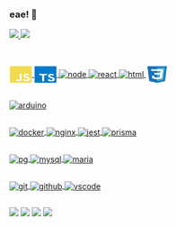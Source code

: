 ### eae! 👋

<div>
  <a href="https://github.com/zmarques">
  <img height="145m" src="https://github-readme-stats.vercel.app/api?username=zmarques&show_icons=true&theme=dark&include_all_commits=true&count_private=true"/>
  <img height="145m" src="https://github-readme-stats.vercel.app/api/top-langs/?username=zmarques&layout=compact&langs_count=7&theme=dark"/>
</div>
  
<div style="display: inline_block"><br>
  
  ##
  
  <img align="center" alt="Js" height="30" width="40" src="https://raw.githubusercontent.com/devicons/devicon/master/icons/javascript/javascript-plain.svg">
  <img align="center" alt="Ts" height="30" width="40" src="https://raw.githubusercontent.com/devicons/devicon/master/icons/typescript/typescript-plain.svg">
  <img align="center" alt="node" height="30" width="40" src="https://symbols.getvecta.com/stencil_89/65_nodejs-icon.40ac81e939.svg">
  <img align="center" alt="react" height="30" width="40" src="https://www.vectorlogo.zone/logos/reactjs/reactjs-icon.svg">
  <img align="center" alt="html" height="30" width="40" src="https://www.vectorlogo.zone/logos/w3_html5/w3_html5-icon.svg">
  <img align="center" alt="CSS" height="30" width="40" src="https://raw.githubusercontent.com/devicons/devicon/master/icons/css3/css3-original.svg">
  
  ##

  <img align="center" alt="arduino" height="30" width="40" src="https://symbols.getvecta.com/stencil_74/95_arduino.ba3d6988b2.svg">
  
  ##
  
  <img align="center" alt="docker" height="30" width="40" src="https://symbols.getvecta.com/stencil_78/87_docker-icon.6c5f4022d3.svg">
  <img align="center" alt="nginx" height="30" width="40" src="https://symbols.getvecta.com/stencil_89/48_nginx-icon.09661a73ff.svg">
  
  <img align="center" alt="jest" height="30" width="40" src="https://symbols.getvecta.com/stencil_85/20_jest-icon.aff64ab210.svg">
  <img align="center" alt="prisma" height="30" width="40" src="https://symbols.getvecta.com/stencil_261/35_prisma.3acb052337.svg">

  ##
  
  <img align="center" alt="pg" height="30" width="40" src="https://symbols.getvecta.com/stencil_261/33_postgresql.2657499023.svg">
  <img align="center" alt="mysql" height="30" width="40" src="https://symbols.getvecta.com/stencil_261/27_mysql.4e2ff8ff6c.svg">
  <img align="center" alt="maria" height="30" width="40" src="https://symbols.getvecta.com/stencil_261/23_mariadb.4d35917068.svg">
  
  ##
  
  <img align="center" alt="git" height="30" width="30" src="https://www.vectorlogo.zone/logos/git-scm/git-scm-icon.svg">
  <img align="center" alt="github" height="30" width="30" src="https://www.vectorlogo.zone/logos/github/github-tile.svg">
  <img align="center" alt="vscode" height="30" width="30" src="https://www.vectorlogo.zone/logos/visualstudio_code/visualstudio_code-icon.svg">
  
</div>
  
 ##
  
<div> 
  <a href="https://www.instagram.com/thiago_marqu3s/" target="_blank"><img src="https://img.shields.io/badge/-Instagram-%23E4405F?style=for-the-badge&logo=instagram&logoColor=white" target="_blank"></a>
  <a href="https://discord.gg/vvFbkstpEf" target="_blank"><img src="https://img.shields.io/badge/Discord-7289DA?style=for-the-badge&logo=discord&logoColor=white" target="_blank"></a>
  <a href = "mailto:contato.tmarques@gmail.com"><img src="https://img.shields.io/badge/-Gmail-%23333?style=for-the-badge&logo=gmail&logoColor=white" target="_blank"></a>
  <a href="https://www.linkedin.com/in/thiago-marques-6a646b214/" target="_blank"><img src="https://img.shields.io/badge/-LinkedIn-%230077B5?style=for-the-badge&logo=linkedin&logoColor=white" target="_blank"></a>
  
</div>
